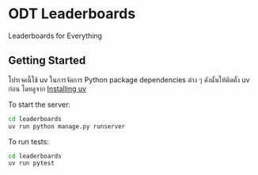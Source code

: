 # ODT Leaderboards

Leaderboards for Everything

## Getting Started

โปรเจคนี้ใช้ uv ในการจัดการ Python package dependencies ต่าง ๆ ดังนั้นให้ติดตั้ง uv ก่อน
โดยดูจาก [Installing
uv](https://docs.astral.sh/uv/getting-started/installation/)

To start the server:

```bash
cd leaderboards
uv run python manage.py runserver
```

To run tests:

```bash
cd leaderboards
uv run pytest
```
